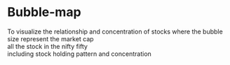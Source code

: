 # Bubble-map
To visualize the relationship and concentration of stocks
where the bubble size represent the market cap
<br>
all the stock in the nifty fifty <br>
including stock holding pattern and concentration

